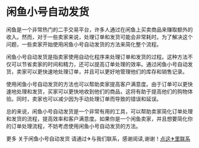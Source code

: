 # 闲鱼小号自动发货

闲鱼是一个非常热门的二手交易平台，许多人通过在闲鱼上买卖商品来赚取额外的收入。然而，对于一些卖家来说，处理订单和发货可能会非常耗时。为了解决这个问题，一些卖家开始使用闲鱼小号自动发货的方法来简化整个流程。

闲鱼小号自动发货是指卖家使用自动化程序来处理订单和发货的过程。这种方法不仅可以节省卖家的时间和精力，还可以提高订单处理的效率。通过闲鱼小号自动发货，卖家可以更快速地处理订单，并且可以更好地管理他们的库存和销售记录。

使用闲鱼小号自动发货的方法也可以帮助卖家提高客户满意度。由于订单可以更快速地处理和发货，买家可以更快地收到他们的商品，这将有助于提高他们的购物体验。同时，卖家也可以减少因为手动处理订单而导致的错误和延误。

总的来说，闲鱼小号自动发货是一个非常有用的工具，可以帮助卖家简化订单处理和发货的流程，提高效率和客户满意度。如果你是一个闲鱼卖家，并且想要简化你的订单处理流程，不妨考虑使用闲鱼小号自动发货的方法。

更多 关于闲鱼小号自动发货 请通过✈与我们联系，感谢阅读,谢谢！[点这✈里联系](https://sms.k02.cc)